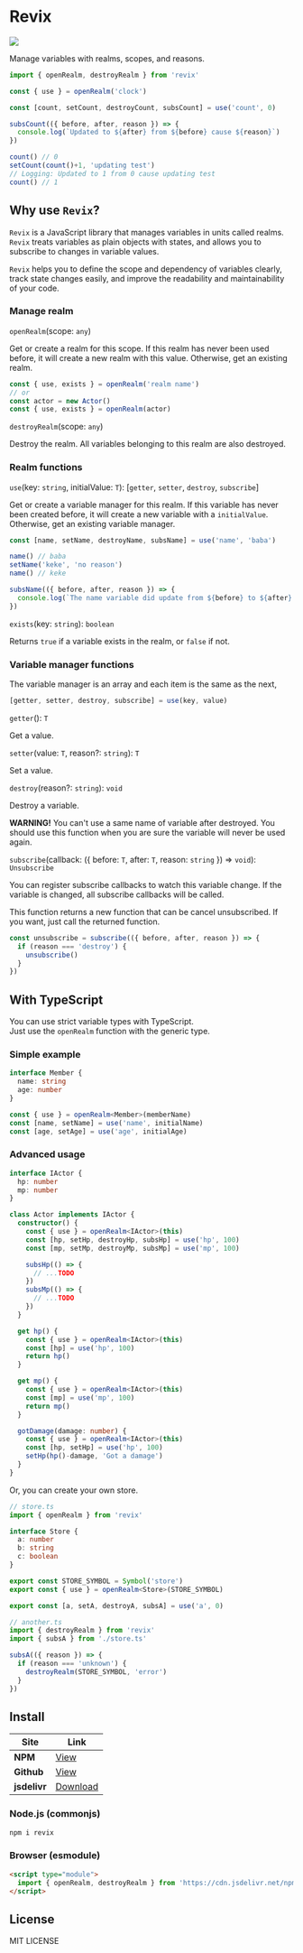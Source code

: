 # Revix

[![](https://data.jsdelivr.com/v1/package/npm/revix/badge)](https://www.jsdelivr.com/package/npm/revix)

Manage variables with realms, scopes, and reasons.

```typescript
import { openRealm, destroyRealm } from 'revix'

const { use } = openRealm('clock')

const [count, setCount, destroyCount, subsCount] = use('count', 0)

subsCount(({ before, after, reason }) => {
  console.log(`Updated to ${after} from ${before} cause ${reason}`)
})

count() // 0
setCount(count()+1, 'updating test')
// Logging: Updated to 1 from 0 cause updating test
count() // 1
```

## Why use `Revix`?

`Revix` is a JavaScript library that manages variables in units called realms. `Revix` treats variables as plain objects with states, and allows you to subscribe to changes in variable values.

`Revix` helps you to define the scope and dependency of variables clearly, track state changes easily, and improve the readability and maintainability of your code.

### **Manage realm**

`openRealm`(scope: `any`)

Get or create a realm for this scope.
If this realm has never been used before, it will create a new realm with this value. Otherwise, get an existing realm.

```typescript
const { use, exists } = openRealm('realm name')
// or
const actor = new Actor()
const { use, exists } = openRealm(actor)
```

`destroyRealm`(scope: `any`)

Destroy the realm. All variables belonging to this realm are also destroyed.

### **Realm functions**

`use`(key: `string`, initialValue: `T`): [`getter`, `setter`, `destroy`, `subscribe`]

Get or create a variable manager for this realm. If this variable has never been created before, it will create a new variable with a `initialValue`. Otherwise, get an existing variable manager.

```typescript
const [name, setName, destroyName, subsName] = use('name', 'baba')

name() // baba
setName('keke', 'no reason')
name() // keke

subsName(({ before, after, reason }) => {
  console.log(`The name variable did update from ${before} to ${after} because ${reason}`)
})
```

`exists`(key: `string`): `boolean`

Returns `true` if a variable exists in the realm, or `false` if not.

### **Variable manager functions**

The variable manager is an array and each item is the same as the next,

```typescript
[getter, setter, destroy, subscribe] = use(key, value)
```

`getter`(): `T`

Get a value.

`setter`(value: `T`, reason?: `string`): `T`

Set a value.

`destroy`(reason?: `string`): `void`

Destroy a variable.

**WARNING!** You can't use a same name of variable after destroyed. You should use this function when you are sure the variable will never be used again.

`subscribe`(callback: ({ before: `T`, after: `T`, reason: `string` }) => `void`): `Unsubscribe`

You can register subscribe callbacks to watch this variable change.
If the variable is changed, all subscribe callbacks will be called.

This function returns a new function that can be cancel unsubscribed. If you want, just call the returned function.

```typescript
const unsubscribe = subscribe(({ before, after, reason }) => {
  if (reason === 'destroy') {
    unsubscribe()
  }
})
```

## With TypeScript

You can use strict variable types with TypeScript.  
Just use the `openRealm` function with the generic type.

### Simple example

```typescript
interface Member {
  name: string
  age: number
}

const { use } = openRealm<Member>(memberName)
const [name, setName] = use('name', initialName)
const [age, setAge] = use('age', initialAge)
```

### Advanced usage

```typescript
interface IActor {
  hp: number
  mp: number
}

class Actor implements IActor {
  constructor() {
    const { use } = openRealm<IActor>(this)
    const [hp, setHp, destroyHp, subsHp] = use('hp', 100)
    const [mp, setMp, destroyMp, subsMp] = use('mp', 100)

    subsHp(() => {
      // ...TODO
    })
    subsMp(() => {
      // ...TODO
    })
  }

  get hp() {
    const { use } = openRealm<IActor>(this)
    const [hp] = use('hp', 100)
    return hp()
  }

  get mp() {
    const { use } = openRealm<IActor>(this)
    const [mp] = use('mp', 100)
    return mp()
  }

  gotDamage(damage: number) {
    const { use } = openRealm<IActor>(this)
    const [hp, setHp] = use('hp', 100)
    setHp(hp()-damage, 'Got a damage')
  }
}
```

Or, you can create your own store.

```typescript
// store.ts
import { openRealm } from 'revix'

interface Store {
  a: number
  b: string
  c: boolean
}

export const STORE_SYMBOL = Symbol('store')
export const { use } = openRealm<Store>(STORE_SYMBOL)

export const [a, setA, destroyA, subsA] = use('a', 0)

// another.ts
import { destroyRealm } from 'revix'
import { subsA } from './store.ts'

subsA(({ reason }) => {
  if (reason === 'unknown') {
    destroyRealm(STORE_SYMBOL, 'error')
  }
})
```

## Install

|Site|Link|
|---|---|
|**NPM**|[View](https://www.npmjs.com/package/revix)|
|**Github**|[View](https://github.com/izure1/revix)|
|**jsdelivr**|[Download](https://cdn.jsdelivr.net/npm/revix@1.x.x/dist/esm/index.min.js)|

### Node.js (commonjs)

```bash
npm i revix
```

### Browser (esmodule)

```html
<script type="module">
  import { openRealm, destroyRealm } from 'https://cdn.jsdelivr.net/npm/revix@1.x.x/dist/esm/index.min.js'
</script>
```

## License

MIT LICENSE
